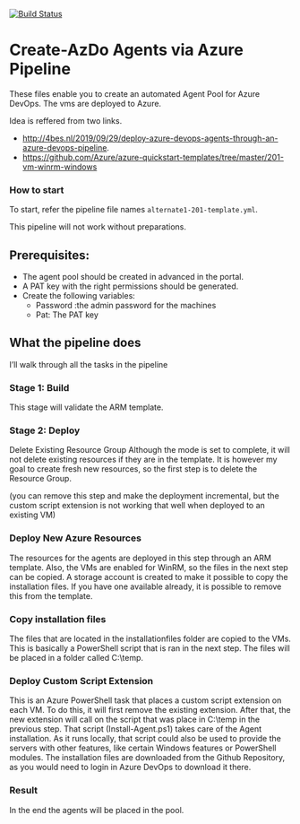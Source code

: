 [![Build Status](https://dev.azure.com/sayankc/devops-agile/_apis/build/status/Create%20Agent%20via%20201%20template?branchName=main)](https://dev.azure.com/sayankc/devops-agile/_build/latest?definitionId=12&branchName=main)

# Create-AzDo Agents via Azure Pipeline

 These files enable you to create an automated Agent Pool for Azure DevOps. The vms are deployed to Azure.

Idea is reffered from two links. 

-  <http://4bes.nl/2019/09/29/deploy-azure-devops-agents-through-an-azure-devops-pipeline>. 
- https://github.com/Azure/azure-quickstart-templates/tree/master/201-vm-winrm-windows 

### How to start
To start, refer the pipeline file names `alternate1-201-template.yml`.

This pipeline will not work without preparations.
## Prerequisites:
- The agent pool should be created in advanced in the portal. 
- A PAT key with the right permissions should be generated.
- Create the following variables:
    - Password :the admin password for the machines
    - Pat: The PAT key 

## What the pipeline does
I’ll walk through all the tasks in the pipeline

### Stage 1: Build
This stage will validate the ARM template.

### Stage 2: Deploy
Delete Existing Resource Group
Although the mode is set to complete, it will not delete existing resources if they are in the template. It is however my goal to create fresh new resources, so the first step is to delete the Resource Group.

(you can remove this step and make the deployment incremental, but the custom script extension is not working that well when deployed to an existing VM)

### Deploy New Azure Resources
The resources for the agents are deployed in this step through an ARM template. Also, the VMs are enabled for WinRM, so the files in the next step can be copied. A storage account is created to make it possible to copy the installation files. If you have one available already, it is possible to remove this from the template.


### Copy installation files
The files that are located in the installationfiles folder are copied to the VMs. This is basically a PowerShell script that is ran in the next step. The files will be placed in a folder called C:\temp.

### Deploy Custom Script Extension
This is an Azure PowerShell task that places a custom script extension on each VM. To do this, it will first remove the existing extension. After that, the new extension will call on the script that was place in C:\temp in the previous step. That script (Install-Agent.ps1) takes care of the Agent installation. As it runs locally, that script could also be used to provide the servers with other features, like certain Windows features or PowerShell modules. The installation files are downloaded from the Github Repository, as you would need to login in Azure DevOps to download it there.

### Result
In the end the agents will be placed in the pool.